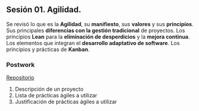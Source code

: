## Sesión 01. Agilidad.

Se revisó lo que es la **Agilidad**, su **manifiesto**, sus **valores** y sus **principios**. Sus principales **diferencias con la gestión tradicional** de proyectos. Los principios **Lean** para la **eliminación de desperdicios** y la **mejora continua**. Los elementos que integran el **desarrollo adaptativo de software**. Los principios y prácticas de **Kanban**.

### Postwork

[Repositorio](https://github.com/matahj/WAppA) 

1. Descripción de un proyecto
2. Lista de prácticas ágiles a utilizar
3. Justificación de prácticas ágiles a utilizar
 

